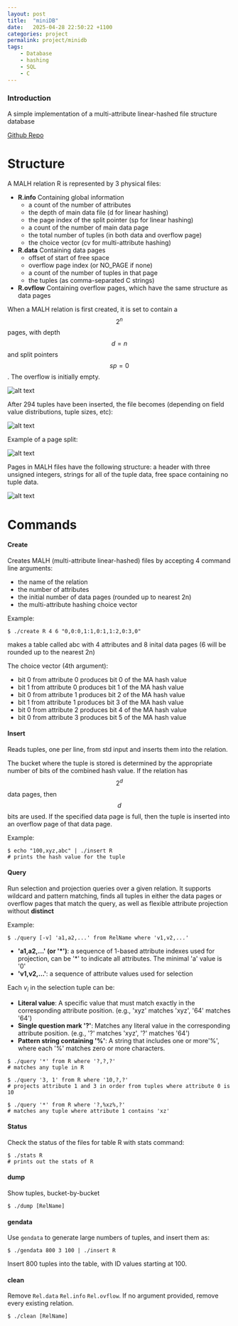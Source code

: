 ```yaml
---
layout: post
title:  "miniDB"
date:   2025-04-28 22:50:22 +1100
categories: project
permalink: project/minidb
tags: 
    - Database
    - hashing
    - SQL
    - C
---
```


### Introduction

A simple implementation of a multi-attribute linear-hashed file structure database

[Github Repo][repo]

# Structure

A MALH relation R is represented by 3 physical files:

* **R.info**
    Containing global information
    - a count of the number of attributes
    - the depth of main data file (d for linear hashing)
    - the page index of the split pointer (sp for linear hashing)
    - a count of the number of main data page
    - the total number of tuples (in both data and overflow page)
    - the choice vector (cv for multi-attribute hashing)
* **R.data**
    Containing data pages
    - offset of start of free space
    - overflow page index (or NO_PAGE if none)
    - a count of the number of tuples in that page
    - the tuples (as comma-separated C strings)
* **R.ovflow**
    Containing overflow pages, which have the same structure as data pages

When a MALH relation is first created, it is set to contain a $$2^n$$ pages, with depth $$d=n$$ and split pointers $$sp=0$$. The overflow is initially empty.

![alt text](/assets/image/projects/minidb/initial.png)

After 294 tuples have been inserted, the file becomes (depending on field value distributions, tuple sizes, etc):

![alt text](/assets/image/projects/minidb/second.png)

Example of a page split:

![alt text](/assets/image/projects/minidb/page_split.png)

Pages in MALH files have the following structure: a header with three unsigned integers, strings for all of the tuple data, free space containing no tuple data.

![alt text](/assets/image/projects/minidb/malh_structure.png)



# Commands

#### Create

Creates MALH (multi-attribute linear-hashed) files by accepting 4 command line arguments:
- the name of the relation
- the number of attributes
- the initial number of data pages (rounded up to nearest 2n)
- the multi-attribute hashing choice vector

Example:
```shell
$ ./create R 4 6 "0,0:0,1:1,0:1,1:2,0:3,0"
```
makes a table called abc with 4 attributes and 8 inital data pages (6 will be rounded up to the nearest 2n)

The choice vector (4th argument):
- bit 0 from attribute 0 produces bit 0 of the MA hash value
- bit 1 from attribute 0 produces bit 1 of the MA hash value
- bit 0 from attribute 1 produces bit 2 of the MA hash value
- bit 1 from attribute 1 produces bit 3 of the MA hash value
- bit 0 from attribute 2 produces bit 4 of the MA hash value
- bit 0 from attribute 3 produces bit 5 of the MA hash value

#### Insert

Reads tuples, one per line, from std input and inserts them into the relation.

The bucket where the tuple is stored is determined by the appropriate number of bits of the combined hash value. If the relation has $$ 2^d $$ data pages, then $$d$$ bits are used. If the specified data page is full, then the tuple is inserted into an overflow page of that data page.

Example:

```shell
$ echo "100,xyz,abc" | ./insert R
# prints the hash value for the tuple
```

#### Query

Run selection and projection queries over a given relation. It supports wildcard and pattern matching, finds all tuples in either the data pages or overflow pages that match the query, as well as flexible attribute projection without **distinct**

Example:

```shell
$ ./query [-v] 'a1,a2,...' from RelName where 'v1,v2,...'
```
- **'a1,a2,...' (or '\*')**: a sequence of 1-based attribute indexes used for projection, can be '\*' to indicate all attributes. The minimal 'a' value is '0'
- **'v1,v2,...'**: a sequence of attribute values used for selection

Each $v_i$ in the selection tuple can be:
- **Literal value**: A specific value that must match exactly in the corresponding attribute position. (e.g., 'xyz' matches 'xyz', '64' matches '64')
- **Single question mark '?'**: Matches any literal value in the corresponding attribute position. (e.g., '?' matches 'xyz', '?' matches '64')
- **Pattern string containing '%'**: A string that includes one or more'%', where each '%' matches zero or more characters.

```shell
$ ./query '*' from R where '?,?,?'
# matches any tuple in R

$ ./query '3, 1' from R where '10,?,?'
# projects attribute 1 and 3 in order from tuples where attribute 0 is 10

$ ./query '*' from R where '?,%xz%,?'
# matches any tuple where attribute 1 contains 'xz'
```

#### Status

Check the status of the files for table R with stats command:
```shell
$ ./stats R
# prints out the stats of R
```

#### dump

Show tuples, bucket-by-bucket
```shell
$ ./dump [RelName]
```
#### gendata

Use `gendata` to generate large numbers of tuples, and insert them as:

```shell
$ ./gendata 800 3 100 | ./insert R
```

Insert 800 tuples into the table, with ID values starting at 100.

#### clean

Remove `Rel.data` `Rel.info` `Rel.ovflow`. If no argument provided, remove every existing relation.


```shell
$ ./clean [RelName]
```

[repo]:https://github.com/Zzn021/miniDB

<script type="text/javascript" async
  src="https://cdn.jsdelivr.net/npm/mathjax@3/es5/tex-mml-chtml.js">
</script>
